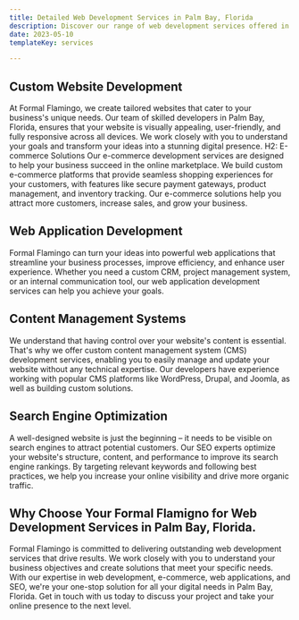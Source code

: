 ```yaml
---
title: Detailed Web Development Services in Palm Bay, Florida
description: Discover our range of web development services offered in Palm Bay, Florida. Formal Flamingo is dedicated to building custom websites and applications to drive your business success.
date: 2023-05-10
templateKey: services

---
```


## Custom Website Development
At Formal Flamingo, we create tailored websites that cater to your business's unique needs. Our team of skilled developers in Palm Bay, Florida, ensures that your website is visually appealing, user-friendly, and fully responsive across all devices. We work closely with you to understand your goals and transform your ideas into a stunning digital presence.
H2: E-commerce Solutions Our e-commerce development services are designed to help your business succeed in the online marketplace. We build custom e-commerce platforms that provide seamless shopping experiences for your customers, with features like secure payment gateways, product management, and inventory tracking. Our e-commerce solutions help you attract more customers, increase sales, and grow your business.

## Web Application Development
Formal Flamingo can turn your ideas into powerful web applications that streamline your business processes, improve efficiency, and enhance user experience. Whether you need a custom CRM, project management system, or an internal communication tool, our web application development services can help you achieve your goals.


## Content Management Systems
 We understand that having control over your website's content is essential. That's why we offer custom content management system (CMS) development services, enabling you to easily manage and update your website without any technical expertise. Our developers have experience working with popular CMS platforms like WordPress, Drupal, and Joomla, as well as building custom solutions.

## Search Engine Optimization

A well-designed website is just the beginning – it needs to be visible on search engines to attract potential customers. Our SEO experts optimize your website's structure, content, and performance to improve its search engine rankings. By targeting relevant keywords and following best practices, we help you increase your online visibility and drive more organic traffic.

## Why Choose Your Formal Flamigno for Web Development Services in Palm Bay, Florida.

 Formal Flamingo is committed to delivering outstanding web development services that drive results. We work closely with you to understand your business objectives and create solutions that meet your specific needs. With our expertise in web development, e-commerce, web applications, and SEO, we're your one-stop solution for all your digital needs in Palm Bay, Florida. Get in touch with us today to discuss your project and take your online presence to the next level.

